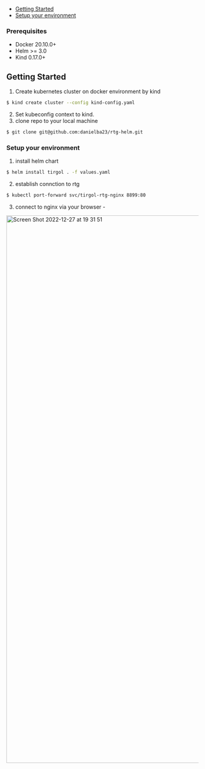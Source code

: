 - [Getting Started](#Getting-started)
- [Setup your environment ](#Create_instrafracure) 
  
### Prerequisites
- Docker 20.10.0+
- Helm >= 3.0
- Kind 0.17.0+

## Getting Started
1. Create kubernetes cluster on docker environment by kind
```bash
$ kind create cluster --config kind-config.yaml
```
2. Set kubeconfig context to kind.
3. clone repo to your local machine 
```bash
$ git clone git@github.com:danielba23/rtg-helm.git
```
### Setup your environment

1. install helm chart  
```bash
$ helm install tirgol . -f values.yaml
```
2. establish connction to rtg
```bash
$ kubectl port-forward svc/tirgol-rtg-nginx 8899:80
```
3. connect to nginx via your browser - 
<img width="1432" alt="Screen Shot 2022-12-27 at 19 31 51" src="https://user-images.githubusercontent.com/62659741/209701497-07eae80c-6898-43e7-a1f2-a5f2217461b8.png">

